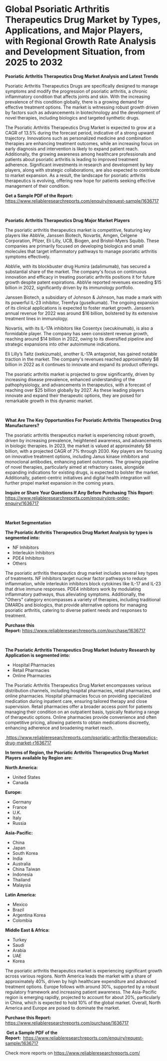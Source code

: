 <p><h1>Global Psoriatic Arthritis Therapeutics Drug Market by Types, Applications, and Major Players, with Regional Growth Rate Analysis and Development Situation, from 2025 to 2032</h1></p><p><strong>Psoriatic Arthritis Therapeutics Drug Market Analysis and Latest Trends</strong></p>
<p><p>Psoriatic Arthritis Therapeutics Drugs are specifically designed to manage symptoms and modify the progression of psoriatic arthritis, a chronic inflammatory condition that affects joints and skin. With the increasing prevalence of this condition globally, there is a growing demand for effective treatment options. The market is witnessing robust growth driven by factors such as advancements in biotechnology and the development of novel therapies, including biologics and targeted synthetic drugs. </p><p>The Psoriatic Arthritis Therapeutics Drug Market is expected to grow at a CAGR of 13.5% during the forecast period, indicative of a strong upward trajectory. Innovations such as personalized medicine and combination therapies are enhancing treatment outcomes, while an increasing focus on early diagnosis and intervention is likely to expand patient reach. Additionally, the growing awareness among healthcare professionals and patients about psoriatic arthritis is leading to improved treatment adherence. Significant investments in research and development by key players, along with strategic collaborations, are also expected to contribute to market expansion. As a result, the landscape for psoriatic arthritis therapeutics is evolving, offering new hope for patients seeking effective management of their condition.</p></p>
<p><strong>Get a Sample PDF of the Report:&nbsp;</strong> <a href="https://www.reliableresearchreports.com/enquiry/request-sample/1636717?utm_campaign=2646&utm_medium=2&utm_source=Github&utm_content=ia&utm_term=23032025&utm_id=psoriatic-arthritis-therapeutics-drug">https://www.reliableresearchreports.com/enquiry/request-sample/1636717</a></p>
<p>&nbsp;</p>
<p><strong>Psoriatic Arthritis Therapeutics Drug Major Market Players</strong></p>
<p><p>The psoriatic arthritis therapeutics market is competitive, featuring key players like AbbVie, Janssen Biotech, Novartis, Amgen, Celgene Corporation, Pfizer, Eli Lilly, UCB, Biogen, and Bristol-Myers Squibb. These companies are primarily focused on developing biologics and small molecules that target inflammatory pathways to manage psoriatic arthritis symptoms effectively.</p><p>AbbVie, with its blockbuster drug Humira (adalimumab), has secured a substantial share of the market. The company's focus on continuous innovation and efficacy in treating psoriatic arthritis positions it for future growth despite patent expirations. AbbVie reported revenues exceeding $15 billion in 2022, significantly driven by its immunology portfolio.</p><p>Janssen Biotech, a subsidiary of Johnson & Johnson, has made a mark with its powerful IL-23 inhibitor, Tremfya (guselkumab). The ongoing expansion of its clinical applications is expected to foster market growth. Janssen’s annual revenue for 2022 was around $16 billion, bolstered by its extensive treatment lines in immunology.</p><p>Novartis, with its IL-17A inhibitors like Cosentyx (secukinumab), is also a formidable player. The company has seen consistent revenue growth, reaching around $14 billion in 2022, owing to its diversified pipeline and strategic expansions into other autoimmune indications.</p><p>Eli Lilly’s Taltz (ixekizumab), another IL-17A antagonist, has gained notable traction in the market. The company's revenues reached approximately $8 billion in 2022 as it continues to innovate and expand its product offerings.</p><p>The psoriatic arthritis market is projected to grow significantly, driven by increasing disease prevalence, enhanced understanding of the pathophysiology, and advancements in therapeutics, with a forecast of reaching over $25 billion globally by 2027. As these leading players innovate and expand their therapeutic options, they are poised for remarkable growth in this dynamic market.</p></p>
<p>&nbsp;</p>
<p><strong>What Are The Key Opportunities For Psoriatic Arthritis Therapeutics Drug Manufacturers?</strong></p>
<p><p>The psoriatic arthritis therapeutics market is experiencing robust growth, driven by increasing prevalence, heightened awareness, and advancements in biologic therapies. In 2023, the market is valued at approximately $8 billion, with a projected CAGR of 7% through 2030. Key players are focusing on innovative treatment options, including Janus kinase inhibitors and monoclonal antibodies, enhancing patient outcomes. The growing pipeline of novel therapies, particularly aimed at refractory cases, alongside expanding indications for existing drugs, is expected to bolster the market. Additionally, patient-centric initiatives and digital health integration will further propel market expansion in the coming years.</p></p>
<p><strong>Inquire or Share Your Questions If Any Before Purchasing This Report:</strong> <a href="https://www.reliableresearchreports.com/enquiry/pre-order-enquiry/1636717?utm_campaign=2646&utm_medium=2&utm_source=Github&utm_content=ia&utm_term=23032025&utm_id=psoriatic-arthritis-therapeutics-drug">https://www.reliableresearchreports.com/enquiry/pre-order-enquiry/1636717</a></p>
<p>&nbsp;</p>
<p><strong>Market Segmentation</strong></p>
<p><strong>The Psoriatic Arthritis Therapeutics Drug Market Analysis by types is segmented into:</strong></p>
<p><ul><li>NF Inhibitors</li><li>Interleukin Inhibitors</li><li>PDE4 Inhibitors</li><li>Others</li></ul></p>
<p><p>The psoriatic arthritis therapeutics drug market includes several key types of treatments. NF inhibitors target nuclear factor pathways to reduce inflammation, while interleukin inhibitors block cytokines like IL-17 and IL-23 that drive immune responses. PDE4 inhibitors work by modulating inflammatory pathways, thus alleviating symptoms. Additionally, the "Others" category encompasses a variety of therapies, including traditional DMARDs and biologics, that provide alternative options for managing psoriatic arthritis, catering to diverse patient needs and responses to treatment.</p></p>
<p><strong>Purchase this Report:&nbsp;</strong><a href="https://www.reliableresearchreports.com/purchase/1636717?utm_campaign=2646&utm_medium=2&utm_source=Github&utm_content=ia&utm_term=23032025&utm_id=psoriatic-arthritis-therapeutics-drug">https://www.reliableresearchreports.com/purchase/1636717</a></p>
<p>&nbsp;</p>
<p><strong>The Psoriatic Arthritis Therapeutics Drug Market Industry Research by Application is segmented into:</strong></p>
<p><ul><li>Hospital Pharmacies</li><li>Retail Pharmacies</li><li>Online Pharmacies</li></ul></p>
<p><p>The Psoriatic Arthritis Therapeutics Drug Market encompasses various distribution channels, including hospital pharmacies, retail pharmacies, and online pharmacies. Hospital pharmacies focus on providing specialized medication during inpatient care, ensuring tailored therapy and close supervision. Retail pharmacies offer a broader access point for patients managing their condition on an outpatient basis, typically featuring a range of therapeutic options. Online pharmacies provide convenience and often competitive pricing, allowing patients to obtain medications discreetly, enhancing adherence and broadening market reach.</p></p>
<p><a href="https://www.reliableresearchreports.com/psoriatic-arthritis-therapeutics-drug-market-r1636717?utm_campaign=2646&utm_medium=2&utm_source=Github&utm_content=ia&utm_term=23032025&utm_id=psoriatic-arthritis-therapeutics-drug">&nbsp;https://www.reliableresearchreports.com/psoriatic-arthritis-therapeutics-drug-market-r1636717</a></p>
<p><strong>In terms of Region, the Psoriatic Arthritis Therapeutics Drug Market Players available by Region are:</strong></p>
<p>
    <p> <strong> North America: </strong>
        <ul>
            <li>United States</li>
            <li>Canada</li>
        </ul>
        </p> 
    <p> <strong> Europe: </strong>
        <ul>
            <li>Germany</li>
            <li>France</li>
            <li>U.K.</li>
            <li>Italy</li>
            <li>Russia</li>
        </ul>
        </p> 
    <p> <strong> Asia-Pacific: </strong>
        <ul>
            <li>China</li>
            <li>Japan</li>
            <li>South Korea</li>
            <li>India</li>
            <li>Australia</li>
            <li>China Taiwan</li>
            <li>Indonesia</li>
            <li>Thailand</li>
            <li>Malaysia</li>
        </ul>
        </p> 
    <p> <strong> Latin America: </strong>
        <ul>
            <li>Mexico</li>
            <li>Brazil</li>
            <li>Argentina Korea</li>
            <li>Colombia</li>
        </ul>
        </p> 
    <p> <strong> Middle East & Africa: </strong>
        <ul>
            <li>Turkey</li>
            <li>Saudi</li>
            <li>Arabia</li>
            <li>UAE</li>
            <li>Korea</li>
        </ul>
    </p>
    </p>
<p><p>The psoriatic arthritis therapeutics market is experiencing significant growth across various regions. North America leads the market with a share of approximately 40%, driven by high healthcare expenditure and advanced treatment options. Europe follows with around 30%, supported by a robust regulatory framework and increasing patient awareness. The Asia-Pacific region is emerging rapidly, projected to account for about 20%, particularly in China, which is expected to hold 10% of the global market. Overall, North America and Europe are poised to dominate the market.</p></p>
<p><strong>Purchase this Report: </strong><a href="https://www.reliableresearchreports.com/purchase/1636717?utm_campaign=2646&utm_medium=2&utm_source=Github&utm_content=ia&utm_term=23032025&utm_id=psoriatic-arthritis-therapeutics-drug">https://www.reliableresearchreports.com/purchase/1636717</a></p>
<p>&nbsp;<strong>Get a Sample PDF of the Report:&nbsp;&nbsp;</strong><a href="https://www.reliableresearchreports.com/enquiry/request-sample/1636717?utm_campaign=2646&utm_medium=2&utm_source=Github&utm_content=ia&utm_term=23032025&utm_id=psoriatic-arthritis-therapeutics-drug">https://www.reliableresearchreports.com/enquiry/request-sample/1636717</a></p>
<p><strong></strong></p>
<p>Check more reports on <a href="https://www.reliableresearchreports.com/?utm_campaign=2646&utm_medium=2&utm_source=Github&utm_content=ia&utm_term=23032025&utm_id=psoriatic-arthritis-therapeutics-drug">https://www.reliableresearchreports.com/</a></p>